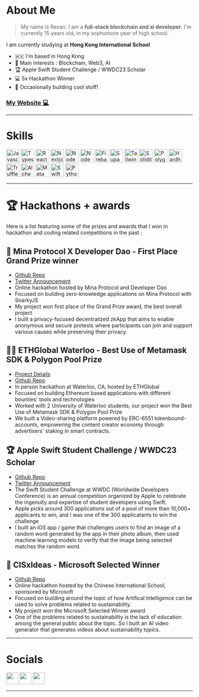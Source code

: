 # About Me 
 
> My name is Rexan. I am a **full-stack blockchain and ai developer**.  I'm currently 15 years old, in my sophomore year of high school.

I am currently studying at **Hong Kong International School** 

* 🇭🇰 I'm based in Hong Kong
* 🧠 Main interests : Blockchain, Web3, AI
* 🏆 Apple Swift Student Challenge / WWDC23 Scholar
* 💻 5x Hackathon Winner
* 🧩 Occasionally building cool stuff!
 
### [My Website 💻](https://www.linktr.ee/rexanwong)

---

# Skills

<p align="left">
<a href="https://developer.mozilla.org/en-US/docs/Web/JavaScript" target="_blank" rel="noreferrer"><img src="https://raw.githubusercontent.com/danielcranney/readme-generator/main/public/icons/skills/javascript-colored.svg" width="36" height="36" alt="Javascript" /></a>
<a href="https://www.typescriptlang.org/" target="_blank" rel="noreferrer"><img src="https://raw.githubusercontent.com/danielcranney/readme-generator/main/public/icons/skills/typescript-colored.svg" width="36" height="36" alt="Typescript" /></a>
<a href="https://reactjs.org/" target="_blank" rel="noreferrer"><img src="https://raw.githubusercontent.com/danielcranney/readme-generator/main/public/icons/skills/react-colored.svg" width="36" height="36" alt="React" /></a>
<a href="https://nextjs.org/" target="_blank" rel="noreferrer"><img src="https://raw.githubusercontent.com/danielcranney/readme-generator/main/public/icons/skills/nextjs.svg" width="36" height="36" alt="Nextjs" /></a>
<a href="https://nodejs.org/en/" target="_blank" rel="noreferrer"><img src="https://raw.githubusercontent.com/danielcranney/readme-generator/main/public/icons/skills/nodejs-colored.svg" width="36" height="36" alt="NodeJS" /></a>
<a href="https://vitejs.dev/" target="_blank" rel="noreferrer"><img src="https://raw.githubusercontent.com/danielcranney/readme-generator/main/public/icons/skills/vite-colored.svg" width="36" height="36" alt="NodeJS" /></a>
<a href="https://firebase.google.com/" target="_blank" rel="noreferrer"><img src="https://raw.githubusercontent.com/danielcranney/readme-generator/main/public/icons/skills/firebase-colored.svg" width="36" height="36" alt="Firebase" /></a>
<a href="https://supabase.com/" target="_blank" rel="noreferrer"><img src="https://raw.githubusercontent.com/danielcranney/readme-generator/main/public/icons/skills/supabase-colored.svg" width="36" height="36" alt="Supabase" /></a>
<a href="https://tailwindcss.com/" target="_blank" rel="noreferrer"><img src="https://raw.githubusercontent.com/danielcranney/readme-generator/main/public/icons/skills/tailwindcss-colored.svg" width="36" height="36" alt="Tailwindcss" /></a>
<a href="https://soliditylang.org/" target="_blank" rel="noreferrer"><img src="https://raw.githubusercontent.com/danielcranney/readme-generator/main/public/icons/skills/ethereum-colored.svg" width="36" height="36" alt="Solidity" /></a>
<a href="https://polygon.technology/" target="_blank" rel="noreferrer"><img src="https://raw.githubusercontent.com/danielcranney/readme-generator/main/public/icons/skills/polygon-colored.svg" width="36" height="36" alt="Polygon" /></a>
<a href="https://hardhat.org/" target="_blank" rel="noreferrer"><img src="https://raw.githubusercontent.com/danielcranney/readme-generator/main/public/icons/skills/hardhat-colored.svg" width="36" height="36" alt="Hardhat" /></a>
<a href="https://trufflesuite.com/" target="_blank" rel="noreferrer"><img src="https://raw.githubusercontent.com/danielcranney/readme-generator/main/public/icons/skills/truffle-colored.svg" width="36" height="36" alt="Truffle" /></a>
<a href="https://alchemy.com/" target="_blank" rel="noreferrer"><img src="https://raw.githubusercontent.com/danielcranney/readme-generator/main/public/icons/skills/alchemy-colored.svg" width="36" height="36" alt="Alchemy" /></a>
<a href="https://metamask.io/" target="_blank" rel="noreferrer"><img src="https://raw.githubusercontent.com/danielcranney/readme-generator/main/public/icons/skills/metamask-colored.svg" width="36" height="36" alt="Metamask" /></a>
<a href="https://developer.apple.com/swift/" target="_blank" rel="noreferrer"><img src="https://raw.githubusercontent.com/danielcranney/readme-generator/main/public/icons/skills/swift-colored.svg" width="36" height="36" alt="Swift" /></a>
<a href="https://www.python.org/" target="_blank" rel="noreferrer"><img src="https://raw.githubusercontent.com/danielcranney/readme-generator/main/public/icons/skills/python-colored.svg" width="36" height="36" alt="Python" /></a>
</p>

---

# 🏆 Hackathons + awards

Here is a list featuring some of the prizes and awards that I won in hackathon and coding related competitions in the past : 

## 🥇 **Mina Protocol X Developer Dao - First Place Grand Prize winner**
  
  * <a href="https://www.github.com/rexanwong/zk-protest" target="_blank" rel="noreferrer">Github Repo</a>
  * <a href="https://twitter.com/rexan_wong/status/1681156987143462912" target="_blank" rel="noreferrer">Twitter Announcement</a>
  * Online hackathon hosted by Mina Protocol and Developer Dao
  * Focused on building zero-knowledge applications on Mina Protocol with SnarkyJS
  * My project won first place of the Grand Prize award, the best overall project
  * I built a privacy-focused decentralized zkApp that aims to enable anonymous and secure protests where participants can join and support various causes while preserving their privacy.
    
## 🥇🥇 **ETHGlobal Waterloo - Best Use of Metamask SDK & Polygon Pool Prize**

  * <a href="https://ethglobal.com/showcase/videre-wk314" target="_blank" rel="noreferrer">Project Details</a>
  * <a href="https://www.github.com/rexanwong/videre" target="_blank" rel="noreferrer">Github Repo</a>
  * In person hackathon at Waterloo, CA, hosted by ETHGlobal
  * Focused on building Ethereum based applications with different bounties' tools and technologies
  * Worked with 2 University of Waterloo students, our project won the Best Use of Metamask SDK & Polygon Pool Prize 
  * We built a Video-sharing platform powered by ERC-6551 tokenbound-accounts, empowering the content creator economy through advertisers' staking in smart contracts.

## 🏆 **Apple Swift Student Challenge / WWDC23 Scholar**
  
  * <a href="https://www.github.com/rexanwong/photorush" target="_blank" rel="noreferrer">Github Repo</a>
  * <a href="https://twitter.com/rexan_wong/status/1656085283836940288" target="_blank" rel="noreferrer">Twitter Announcement</a>
  * The Swift Student Challenge at WWDC (Worldwide Developers Conference) is an annual competition organized by Apple to celebrate the ingenuity and expertise of student developers using Swift.
  * Apple picks around 300 applications out of a pool of more than 10,000+ applicants to win, and I was one of the 300 applicatants to win the challenge
  * I built an iOS app / game that challenges users to find an image of a random word generated by the app in their photo album, then used machine learning models to verify that the image being selected matches the random word.

## 🥇 **CISxIdeas - Microsoft Selected Winner**

  * <a href="https://www.github.com/rexanwong/synthesis" target="_blank" rel="noreferrer">Github Repo</a>
  * Online hackathon hosted by the Chinese International School, sponsored by Microsoft
  * Focused on building around the topic of how Artifical Intelligence can be used to solve problems related to sustainability. 
  * My project won the Microsoft Selected Winner award
  * One of the problems related to sustainability is the lack of education among the general public about the topic.  So I built an AI video generator that generates videos about sustainability topics. 


---

# Socials

<p align="left"> <a href="https://www.twitter.com/rexan_wong" target="_blank" rel="noreferrer"><img src="https://raw.githubusercontent.com/danielcranney/readme-generator/main/public/icons/socials/twitter.svg" width="32" height="32" /></a> <a href="https://www.instagram.com/rexanwonger" target="_blank" rel="noreferrer"><img src="https://raw.githubusercontent.com/danielcranney/readme-generator/main/public/icons/socials/instagram.svg" width="32" height="32" /></a> <a href="https://www.linkedin.com/in/rexan-wong-5522b7214/" target="_blank" rel="noreferrer"><img src="https://raw.githubusercontent.com/danielcranney/readme-generator/main/public/icons/socials/linkedin.svg" width="32" height="32" /></a></p>

---




